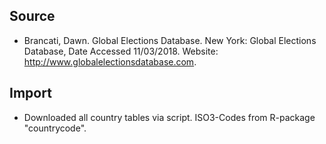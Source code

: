 ﻿## Source

 * Brancati, Dawn. Global Elections Database. New York: Global Elections Database, Date Accessed 11/03/2018. Website: http://www.globalelectionsdatabase.com.

## Import

 * Downloaded all country tables via script.
 ISO3-Codes from R-package "countrycode".


